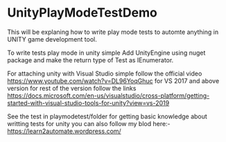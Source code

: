 # UnityPlayModeTestDemo
 This will be explaning how to write play mode tests to automte anything in UNITY game development tool.

To write tests play mode in unity simple Add UnityEngine using nuget package and make the return type of Test as IEnumerator.

For attaching unity with Visual Studio simple follow the official video https://www.youtube.com/watch?v=DL96YoqGhuc for VS 2017 and above version for rest of the version follow the links https://docs.microsoft.com/en-us/visualstudio/cross-platform/getting-started-with-visual-studio-tools-for-unity?view=vs-2019

See the test in playmodetest/folder for getting basic knowledge about writting tests for unity you can also follow my blod here:- https://learn2automate.wordpress.com/
